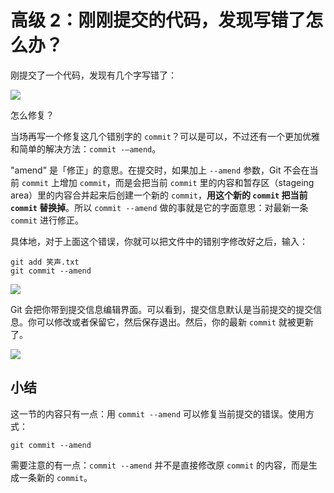 # 高级 2：刚刚提交的代码，发现写错了怎么办？

刚提交了一个代码，发现有几个字写错了：

![](https://user-gold-cdn.xitu.io/2017/11/21/15fdf01882286d88?w=286&h=178&f=jpeg&s=30022)

怎么修复？

当场再写一个修复这几个错别字的 `commit`？可以是可以，不过还有一个更加优雅和简单的解决方法：`commit -—amend`。

"amend" 是「修正」的意思。在提交时，如果加上 `--amend` 参数，Git 不会在当前 `commit` 上增加 `commit`，而是会把当前 `commit` 里的内容和暂存区（stageing area）里的内容合并起来后创建一个新的 `commit`，**用这个新的 `commit` 把当前 `commit` 替换掉**。所以 `commit --amend` 做的事就是它的字面意思：对最新一条 `commit` 进行修正。

具体地，对于上面这个错误，你就可以把文件中的错别字修改好之后，输入：

```text
git add 笑声.txt
git commit --amend
```

![](https://user-gold-cdn.xitu.io/2017/11/21/15fdf0187ef5dbbb?w=557&h=137&f=jpeg&s=41733)

Git 会把你带到提交信息编辑界面。可以看到，提交信息默认是当前提交的提交信息。你可以修改或者保留它，然后保存退出。然后，你的最新 `commit` 就被更新了。

![](https://user-gold-cdn.xitu.io/2017/11/21/15fdf0187f2f4b2d?w=420&h=370&f=gif&s=54907)

## 小结

这一节的内容只有一点：用 `commit --amend` 可以修复当前提交的错误。使用方式：

```text
git commit --amend
```

需要注意的有一点：`commit --amend` 并不是直接修改原 `commit` 的内容，而是生成一条新的 `commit`。

